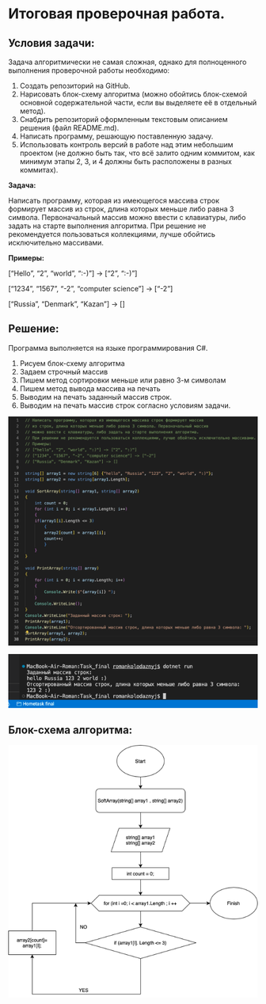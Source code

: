 #  Итоговая проверочная работа.

## Условия задачи:

Задача алгоритмически не самая сложная, однако для полноценного выполнения проверочной работы необходимо:

1. Создать репозиторий на GitHub.
2. Нарисовать блок-схему алгоритма (можно обойтись блок-схемой основной содержательной части, если вы выделяете её в отдельный метод).
3. Снабдить репозиторий оформленным текстовым описанием решения (файл README.md).
4. Написать программу, решающую поставленную задачу.
5. Использовать контроль версий в работе над этим небольшим проектом (не должно быть так, что всё залито одним коммитом, как минимум этапы 2, 3, и 4 должны быть расположены в разных коммитах).

**Задача:**

Написать программу, которая из имеющегося массива строк формирует массив из строк, длина которых меньше либо равна 3 символа. Первоначальный массив можно ввести с клавиатуры, либо задать на старте выполнения алгоритма. При решение не рекомендуется пользоваться коллекциями, лучше обойтись исключительно массивами.

**Примеры:**

[“Hello”, “2”, “world”, “:-)”] → [“2”, “:-)”]

[“1234”, “1567”, “-2”, “computer science”] → [“-2”]

[“Russia”, “Denmark”, “Kazan”] → []

## Решение:

Программа выполняется на языке программирования C#.

1. Рисуем блок-схему алгоритма
2. Задаем строчный массив
3. Пишем метод сортировки меньше или равно 3-м символам
4. Пишем метод вывода массива на печать
5. Выводим на печать заданный массив строк.
6. Выводим на печать массив строк согласно условиям задачи.

![Альтернативный текст](photo_3.png)

![Альтернативный текст](photo_1.png)

## Блок-схема алгоритма:

![Альтернативный текст](photo_2.png)